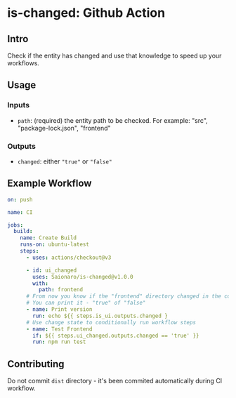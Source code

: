 # is-changed: Github Action

## Intro

Check if the entity has changed and use that knowledge to speed up your workflows.

## Usage

### Inputs

- `path`: (required) the entity path to be checked. For example: "src", "package-lock.json", "frontend"

### Outputs

- `changed`: either `"true"` or `"false"`

## Example Workflow

```yaml
on: push

name: CI

jobs:
  build:
    name: Create Build
    runs-on: ubuntu-latest
    steps:
      - uses: actions/checkout@v3

      - id: ui_changed
        uses: Saionaro/is-changed@v1.0.0
        with:
          path: frontend
      # From now you know if the "frontend" directory changed in the commit
      # You can print it - "true" of "false"
      - name: Print version
        run: echo ${{ steps.is_ui.outputs.changed }
      # Use change state to conditionally run workflow steps
      - name: Test Frontend
        if: ${{ steps.ui_changed.outputs.changed == 'true' }}
        run: npm run test
```

## Contributing

Do not commit `dist` directory - it's been commited automatically during CI workflow.
